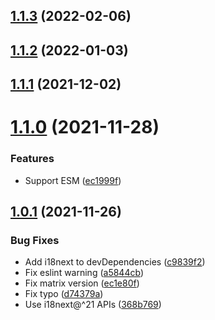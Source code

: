 ## [1.1.3](https://github.com/neet/i18next-cli-language-detector/compare/v1.1.2...v1.1.3) (2022-02-06)

## [1.1.2](https://github.com/neet/i18next-cli-language-detector/compare/v1.1.1...v1.1.2) (2022-01-03)

## [1.1.1](https://github.com/neet/i18next-cli-language-detector/compare/v1.1.0...v1.1.1) (2021-12-02)

# [1.1.0](https://github.com/neet/i18next-cli-language-detector/compare/v1.0.1...v1.1.0) (2021-11-28)


### Features

* Support ESM ([ec1999f](https://github.com/neet/i18next-cli-language-detector/commit/ec1999f2038e4078a1a94882066b6d1d31399eba))

## [1.0.1](https://github.com/neet/i18next-cli-language-detector/compare/v1.0.0...v1.0.1) (2021-11-26)


### Bug Fixes

* Add i18next to devDependencies ([c9839f2](https://github.com/neet/i18next-cli-language-detector/commit/c9839f203d4182cd45aabf82f96f596649153f2a))
* Fix eslint warning ([a5844cb](https://github.com/neet/i18next-cli-language-detector/commit/a5844cbea545b3edcf13ec54468ba207c7d064d0))
* Fix matrix version ([ec1e80f](https://github.com/neet/i18next-cli-language-detector/commit/ec1e80fd78de92c4a79ea7396602dccd030c207e))
* Fix typo ([d74379a](https://github.com/neet/i18next-cli-language-detector/commit/d74379ab9b46a8db28f01db96aad3a2b20c9baef))
* Use i18next@^21 APIs ([368b769](https://github.com/neet/i18next-cli-language-detector/commit/368b769f05009dc5486b239db812943e90c5c98d))
